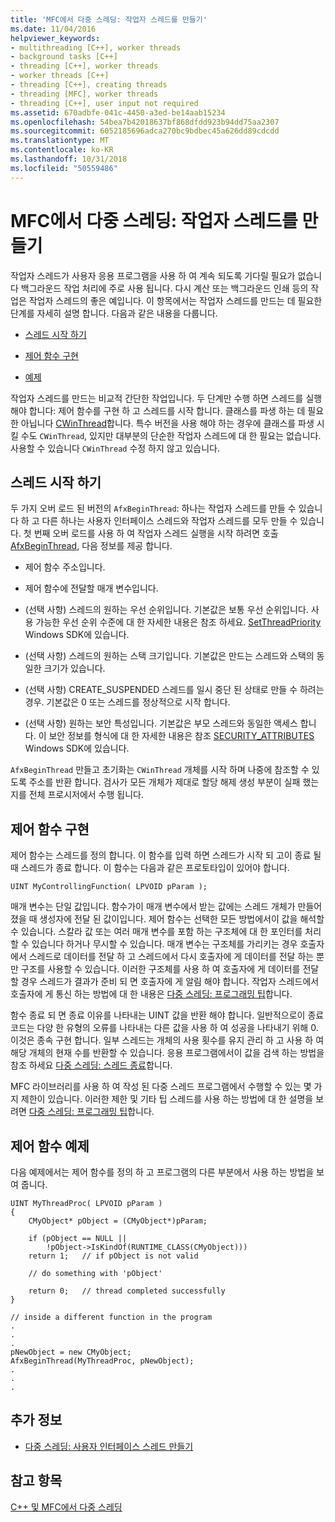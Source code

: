 ```yaml
---
title: 'MFC에서 다중 스레딩: 작업자 스레드를 만들기'
ms.date: 11/04/2016
helpviewer_keywords:
- multithreading [C++], worker threads
- background tasks [C++]
- threading [C++], worker threads
- worker threads [C++]
- threading [C++], creating threads
- threading [MFC], worker threads
- threading [C++], user input not required
ms.assetid: 670adbfe-041c-4450-a3ed-be14aab15234
ms.openlocfilehash: 54bea7b42018637bf868dfdd923b94dd75aa2307
ms.sourcegitcommit: 6052185696adca270bc9bdbec45a626dd89cdcdd
ms.translationtype: MT
ms.contentlocale: ko-KR
ms.lasthandoff: 10/31/2018
ms.locfileid: "50559486"
---
```

# <a name="multithreading-creating-worker-threads-in-mfc"></a>MFC에서 다중 스레딩: 작업자 스레드를 만들기

작업자 스레드가 사용자 응용 프로그램을 사용 하 여 계속 되도록 기다릴 필요가 없습니다 백그라운드 작업 처리에 주로 사용 됩니다. 다시 계산 또는 백그라운드 인쇄 등의 작업은 작업자 스레드의 좋은 예입니다. 이 항목에서는 작업자 스레드를 만드는 데 필요한 단계를 자세히 설명 합니다. 다음과 같은 내용을 다룹니다.

- [스레드 시작 하기](#_core_starting_the_thread)

- [제어 함수 구현](#_core_implementing_the_controlling_function)

- [예제](#_core_controlling_function_example)

작업자 스레드를 만드는 비교적 간단한 작업입니다. 두 단계만 수행 하면 스레드를 실행 해야 합니다: 제어 함수를 구현 하 고 스레드를 시작 합니다. 클래스를 파생 하는 데 필요한 아닙니다 [CWinThread](../mfc/reference/cwinthread-class.md)합니다. 특수 버전을 사용 해야 하는 경우에 클래스를 파생 시킬 수도 `CWinThread`, 있지만 대부분의 단순한 작업자 스레드에 대 한 필요는 없습니다. 사용할 수 있습니다 `CWinThread` 수정 하지 않고 있습니다.

##  <a name="_core_starting_the_thread"></a> 스레드 시작 하기

두 가지 오버 로드 된 버전의 `AfxBeginThread`: 하나는 작업자 스레드를 만들 수 있습니다 하 고 다른 하나는 사용자 인터페이스 스레드와 작업자 스레드를 모두 만들 수 있습니다. 첫 번째 오버 로드를 사용 하 여 작업자 스레드 실행을 시작 하려면 호출 [AfxBeginThread](../mfc/reference/application-information-and-management.md#afxbeginthread), 다음 정보를 제공 합니다.

- 제어 함수 주소입니다.

- 제어 함수에 전달할 매개 변수입니다.

- (선택 사항) 스레드의 원하는 우선 순위입니다. 기본값은 보통 우선 순위입니다. 사용 가능한 우선 순위 수준에 대 한 자세한 내용은 참조 하세요. [SetThreadPriority](/windows/desktop/api/processthreadsapi/nf-processthreadsapi-setthreadpriority) Windows SDK에 있습니다.

- (선택 사항) 스레드의 원하는 스택 크기입니다. 기본값은 만드는 스레드와 스택의 동일한 크기가 있습니다.

- (선택 사항) CREATE_SUSPENDED 스레드를 일시 중단 된 상태로 만들 수 하려는 경우. 기본값은 0 또는 스레드를 정상적으로 시작 합니다.

- (선택 사항) 원하는 보안 특성입니다. 기본값은 부모 스레드와 동일한 액세스 합니다. 이 보안 정보를 형식에 대 한 자세한 내용은 참조 [SECURITY_ATTRIBUTES](https://msdn.microsoft.com/library/windows/desktop/aa379560) Windows SDK에 있습니다.

`AfxBeginThread` 만들고 초기화는 `CWinThread` 개체를 시작 하며 나중에 참조할 수 있도록 주소를 반환 합니다. 검사가 모든 개체가 제대로 할당 해제 생성 부분이 실패 했는지를 전체 프로시저에서 수행 됩니다.

##  <a name="_core_implementing_the_controlling_function"></a> 제어 함수 구현

제어 함수는 스레드를 정의 합니다. 이 함수를 입력 하면 스레드가 시작 되 고이 종료 될 때 스레드가 종료 합니다. 이 함수는 다음과 같은 프로토타입이 있어야 합니다.

```
UINT MyControllingFunction( LPVOID pParam );
```

매개 변수는 단일 값입니다. 함수가이 매개 변수에서 받는 값에는 스레드 개체가 만들어졌을 때 생성자에 전달 된 값이입니다. 제어 함수는 선택한 모든 방법에서이 값을 해석할 수 있습니다. 스칼라 값 또는 여러 매개 변수를 포함 하는 구조체에 대 한 포인터를 처리할 수 있습니다 하거나 무시할 수 있습니다. 매개 변수는 구조체를 가리키는 경우 호출자에서 스레드로 데이터를 전달 하 고 스레드에서 다시 호출자에 게 데이터를 전달 하는 뿐만 구조를 사용할 수 있습니다. 이러한 구조체를 사용 하 여 호출자에 게 데이터를 전달할 경우 스레드가 결과가 준비 되 면 호출자에 게 알림 해야 합니다. 작업자 스레드에서 호출자에 게 통신 하는 방법에 대 한 내용은 [다중 스레딩: 프로그래밍 팁](multithreading-programming-tips.md)합니다.

함수 종료 되 면 종료 이유를 나타내는 UINT 값을 반환 해야 합니다. 일반적으로이 종료 코드는 다양 한 유형의 오류를 나타내는 다른 값을 사용 하 여 성공을 나타내기 위해 0. 이것은 종속 구현 합니다. 일부 스레드는 개체의 사용 횟수를 유지 관리 하 고 사용 하 여 해당 개체의 현재 수를 반환할 수 있습니다. 응용 프로그램에서이 값을 검색 하는 방법을 참조 하세요 [다중 스레딩: 스레드 종료](multithreading-terminating-threads.md)합니다.

MFC 라이브러리를 사용 하 여 작성 된 다중 스레드 프로그램에서 수행할 수 있는 몇 가지 제한이 있습니다. 이러한 제한 및 기타 팁 스레드를 사용 하는 방법에 대 한 설명을 보려면 [다중 스레딩: 프로그래밍 팁](multithreading-programming-tips.md)합니다.

##  <a name="_core_controlling_function_example"></a> 제어 함수 예제

다음 예제에서는 제어 함수를 정의 하 고 프로그램의 다른 부분에서 사용 하는 방법을 보여 줍니다.

```
UINT MyThreadProc( LPVOID pParam )
{
    CMyObject* pObject = (CMyObject*)pParam;

    if (pObject == NULL ||
        !pObject->IsKindOf(RUNTIME_CLASS(CMyObject)))
    return 1;   // if pObject is not valid

    // do something with 'pObject'

    return 0;   // thread completed successfully
}

// inside a different function in the program
.
.
.
pNewObject = new CMyObject;
AfxBeginThread(MyThreadProc, pNewObject);
.
.
.
```

## <a name="what-do-you-want-to-know-more-about"></a>추가 정보

- [다중 스레딩: 사용자 인터페이스 스레드 만들기](multithreading-creating-user-interface-threads.md)

## <a name="see-also"></a>참고 항목

[C++ 및 MFC에서 다중 스레딩](multithreading-with-cpp-and-mfc.md)